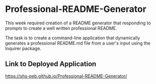 # Professional-README-Generator
This week required creation of a README generator that responding to prompts to create a well written professional README.

The task is to create a command-line application that dynamically generates a professional README.md file from a user's input using the Inquirer package.


## Link to Deployed Application

https://shs-peb.github.io/Professional-README-Generator/
